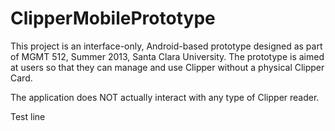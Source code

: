 ClipperMobilePrototype
======================

This project is an interface-only, Android-based prototype designed as part of MGMT 512, Summer 2013, Santa Clara University.
The prototype is aimed at users so that they can manage and use Clipper without a physical Clipper Card.

The application does NOT actually interact with any type of Clipper reader.


Test line
